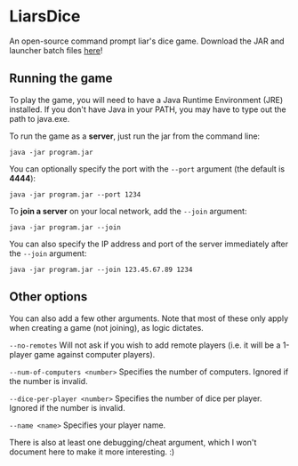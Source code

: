 LiarsDice
=========

An open-source command prompt liar's dice game. Download the JAR and launcher batch files [here](export/)!

Running the game
----------------
To play the game, you will need to have a Java Runtime Environment (JRE) 
installed. If you don't have Java in your PATH, you may have to type out
the path to java.exe.

To run the game as a **server**, just run the jar from the command line:
```
java -jar program.jar
```

You can optionally specify the port with the `--port` argument (the
default is **4444**):
```
java -jar program.jar --port 1234
```

To **join a server** on your local network, add the `--join` argument:
```
java -jar program.jar --join
```

You can also specify the IP address and port of the server immediately
after the `--join` argument:
```
java -jar program.jar --join 123.45.67.89 1234
```

Other options
-------------

You can also add a few other arguments. Note that most of these only apply
when creating a game (not joining), as logic dictates.

`--no-remotes`
    Will not ask if you wish to add remote players (i.e. it will be a 1-player
    game against computer players).

`--num-of-computers <number>`
    Specifies the number of computers. Ignored if the number is invalid.

`--dice-per-player <number>`
    Specifies the number of dice per player. Ignored if the number is invalid.
    
`--name <name>`
    Specifies your player name.

There is also at least one debugging/cheat argument, which I won't document
here to make it more interesting. :)
